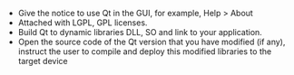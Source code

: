 + Give the notice to use Qt in the GUI, for example, Help > About
+ Attached with LGPL, GPL licenses.
+ Build Qt to dynamic libraries DLL, SO and link to your application. 
+ Open the source code of the Qt version that you have modified (if any), instruct the user to compile and deploy this modified libraries  to the target device
